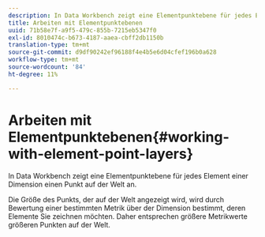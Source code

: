 ```yaml
---
description: In Data Workbench zeigt eine Elementpunktebene für jedes Element einer Dimension einen Punkt auf der Welt an.
title: Arbeiten mit Elementpunktebenen
uuid: 71b58e7f-a9f5-479c-855b-7215eb5347f0
exl-id: 8010474c-b673-4187-aaea-cbff2db1150b
translation-type: tm+mt
source-git-commit: d9df90242ef96188f4e4b5e6d04cfef196b0a628
workflow-type: tm+mt
source-wordcount: '84'
ht-degree: 11%

---
```


# Arbeiten mit Elementpunktebenen{#working-with-element-point-layers}

In Data Workbench zeigt eine Elementpunktebene für jedes Element einer Dimension einen Punkt auf der Welt an.

Die Größe des Punkts, der auf der Welt angezeigt wird, wird durch Bewertung einer bestimmten Metrik über der Dimension bestimmt, deren Elemente Sie zeichnen möchten. Daher entsprechen größere Metrikwerte größeren Punkten auf der Welt.
